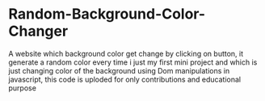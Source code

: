 # Random-Background-Color-Changer
A website which background color get change by clicking on button, it generate a random color every time 
i just my first mini project and which is just changing color of the background using Dom manipulations in javascript, this code is uploded for only contributions and educational purpose
